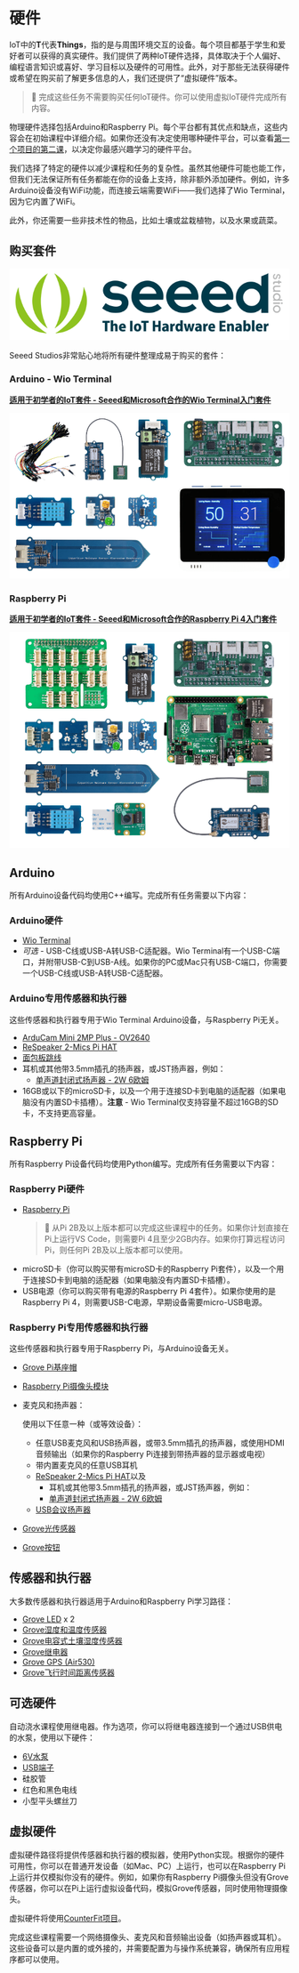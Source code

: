 <!--
CO_OP_TRANSLATOR_METADATA:
{
  "original_hash": "3dce18fab38adf93ff30b8c221b1eec5",
  "translation_date": "2025-08-24T21:01:35+00:00",
  "source_file": "hardware.md",
  "language_code": "zh"
}
-->
# 硬件

IoT中的**T**代表**Things**，指的是与周围环境交互的设备。每个项目都基于学生和爱好者可以获得的真实硬件。我们提供了两种IoT硬件选择，具体取决于个人偏好、编程语言知识或喜好、学习目标以及硬件的可用性。此外，对于那些无法获得硬件或希望在购买前了解更多信息的人，我们还提供了“虚拟硬件”版本。

> 💁 完成这些任务不需要购买任何IoT硬件。你可以使用虚拟IoT硬件完成所有内容。

物理硬件选择包括Arduino和Raspberry Pi。每个平台都有其优点和缺点，这些内容会在初始课程中详细介绍。如果你还没有决定使用哪种硬件平台，可以查看[第一个项目的第二课](./1-getting-started/lessons/2-deeper-dive/index.md)，以决定你最感兴趣学习的硬件平台。

我们选择了特定的硬件以减少课程和任务的复杂性。虽然其他硬件可能也能工作，但我们无法保证所有任务都能在你的设备上支持，除非额外添加硬件。例如，许多Arduino设备没有WiFi功能，而连接云端需要WiFi——我们选择了Wio Terminal，因为它内置了WiFi。

此外，你还需要一些非技术性的物品，比如土壤或盆栽植物，以及水果或蔬菜。

## 购买套件

![Seeed Studios的标志](../translated_images/seeed-logo.74732b6b482b6e8e8bdcc06f0541fc92b1dabf5e3e8f37afb91e04393a8cb977.zh.png)

Seeed Studios非常贴心地将所有硬件整理成易于购买的套件：

### Arduino - Wio Terminal

**[适用于初学者的IoT套件 - Seeed和Microsoft合作的Wio Terminal入门套件](https://www.seeedstudio.com/IoT-for-beginners-with-Seeed-and-Microsoft-Wio-Terminal-Starter-Kit-p-5006.html)**

[![Wio Terminal硬件套件](../translated_images/wio-hardware-kit.4c70c48b85e4283a1d73e248d87d49587c0cd077eeb69cb3eca803166f63c9a5.zh.png)](https://www.seeedstudio.com/IoT-for-beginners-with-Seeed-and-Microsoft-Wio-Terminal-Starter-Kit-p-5006.html)

### Raspberry Pi

**[适用于初学者的IoT套件 - Seeed和Microsoft合作的Raspberry Pi 4入门套件](https://www.seeedstudio.com/IoT-for-beginners-with-Seeed-and-Microsoft-Raspberry-Pi-Starter-Kit-p-5004.html)**

[![Raspberry Pi硬件套件](../translated_images/pi-hardware-kit.26dbadaedb7dd44c73b0131d5d68ea29472ed0a9744f90d5866c6d82f2d16380.zh.png)](https://www.seeedstudio.com/IoT-for-beginners-with-Seeed-and-Microsoft-Raspberry-Pi-Starter-Kit-p-5004.html)

## Arduino

所有Arduino设备代码均使用C++编写。完成所有任务需要以下内容：

### Arduino硬件

* [Wio Terminal](https://www.seeedstudio.com/Wio-Terminal-p-4509.html)
* *可选* - USB-C线或USB-A转USB-C适配器。Wio Terminal有一个USB-C端口，并附带USB-C到USB-A线。如果你的PC或Mac只有USB-C端口，你需要一个USB-C线或USB-A转USB-C适配器。

### Arduino专用传感器和执行器

这些传感器和执行器专用于Wio Terminal Arduino设备，与Raspberry Pi无关。

* [ArduCam Mini 2MP Plus - OV2640](https://www.arducam.com/product/arducam-2mp-spi-camera-b0067-arduino/)
* [ReSpeaker 2-Mics Pi HAT](https://www.seeedstudio.com/ReSpeaker-2-Mics-Pi-HAT.html)
* [面包板跳线](https://www.seeedstudio.com/Breadboard-Jumper-Wire-Pack-241mm-200mm-160mm-117m-p-234.html)
* 耳机或其他带3.5mm插孔的扬声器，或JST扬声器，例如：
  * [单声道封闭式扬声器 - 2W 6欧姆](https://www.seeedstudio.com/Mono-Enclosed-Speaker-2W-6-Ohm-p-2832.html)
* 16GB或以下的microSD卡，以及一个用于连接SD卡到电脑的适配器（如果电脑没有内置SD卡插槽）。**注意** - Wio Terminal仅支持容量不超过16GB的SD卡，不支持更高容量。

## Raspberry Pi

所有Raspberry Pi设备代码均使用Python编写。完成所有任务需要以下内容：

### Raspberry Pi硬件

* [Raspberry Pi](https://www.raspberrypi.org/products/raspberry-pi-4-model-b/)
  > 💁 从Pi 2B及以上版本都可以完成这些课程中的任务。如果你计划直接在Pi上运行VS Code，则需要Pi 4且至少2GB内存。如果你打算远程访问Pi，则任何Pi 2B及以上版本都可以使用。
* microSD卡（你可以购买带有microSD卡的Raspberry Pi套件），以及一个用于连接SD卡到电脑的适配器（如果电脑没有内置SD卡插槽）。
* USB电源（你可以购买带有电源的Raspberry Pi 4套件）。如果你使用的是Raspberry Pi 4，则需要USB-C电源，早期设备需要micro-USB电源。

### Raspberry Pi专用传感器和执行器

这些传感器和执行器专用于Raspberry Pi，与Arduino设备无关。

* [Grove Pi基座帽](https://www.seeedstudio.com/Grove-Base-Hat-for-Raspberry-Pi.html)
* [Raspberry Pi摄像头模块](https://www.raspberrypi.org/products/camera-module-v2/)
* 麦克风和扬声器：

  使用以下任意一种（或等效设备）：
  * 任意USB麦克风和USB扬声器，或带3.5mm插孔的扬声器，或使用HDMI音频输出（如果你的Raspberry Pi连接到带扬声器的显示器或电视）
  * 带内置麦克风的任意USB耳机
  * [ReSpeaker 2-Mics Pi HAT](https://www.seeedstudio.com/ReSpeaker-2-Mics-Pi-HAT.html)以及
    * 耳机或其他带3.5mm插孔的扬声器，或JST扬声器，例如：
    * [单声道封闭式扬声器 - 2W 6欧姆](https://www.seeedstudio.com/Mono-Enclosed-Speaker-2W-6-Ohm-p-2832.html)
  * [USB会议扬声器](https://www.amazon.com/USB-Speakerphone-Conference-Business-Microphones/dp/B07Q3D7F8S/ref=sr_1_1?dchild=1&keywords=m0&qid=1614647389&sr=8-1)
* [Grove光传感器](https://www.seeedstudio.com/Grove-Light-Sensor-v1-2-LS06-S-phototransistor.html)
* [Grove按钮](https://www.seeedstudio.com/Grove-Button.html)

## 传感器和执行器

大多数传感器和执行器适用于Arduino和Raspberry Pi学习路径：

* [Grove LED](https://www.seeedstudio.com/Grove-LED-Pack-p-4364.html) x 2
* [Grove湿度和温度传感器](https://www.seeedstudio.com/Grove-Temperature-Humidity-Sensor-DHT11.html)
* [Grove电容式土壤湿度传感器](https://www.seeedstudio.com/Grove-Capacitive-Moisture-Sensor-Corrosion-Resistant.html)
* [Grove继电器](https://www.seeedstudio.com/Grove-Relay.html)
* [Grove GPS (Air530)](https://www.seeedstudio.com/Grove-GPS-Air530-p-4584.html)
* [Grove飞行时间距离传感器](https://www.seeedstudio.com/Grove-Time-of-Flight-Distance-Sensor-VL53L0X.html)

## 可选硬件

自动浇水课程使用继电器。作为选项，你可以将继电器连接到一个通过USB供电的水泵，使用以下硬件：

* [6V水泵](https://www.seeedstudio.com/6V-Mini-Water-Pump-p-1945.html)
* [USB端子](https://www.adafruit.com/product/3628)
* 硅胶管
* 红色和黑色电线
* 小型平头螺丝刀

## 虚拟硬件

虚拟硬件路径将提供传感器和执行器的模拟器，使用Python实现。根据你的硬件可用性，你可以在普通开发设备（如Mac、PC）上运行，也可以在Raspberry Pi上运行并仅模拟你没有的硬件。例如，如果你有Raspberry Pi摄像头但没有Grove传感器，你可以在Pi上运行虚拟设备代码，模拟Grove传感器，同时使用物理摄像头。

虚拟硬件将使用[CounterFit项目](https://github.com/CounterFit-IoT/CounterFit)。

完成这些课程需要一个网络摄像头、麦克风和音频输出设备（如扬声器或耳机）。这些设备可以是内置的或外接的，并需要配置为与操作系统兼容，确保所有应用程序都可以使用。
